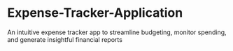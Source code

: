 # Expense-Tracker-Application
An intuitive expense tracker app to streamline budgeting, monitor spending, and generate insightful financial reports
